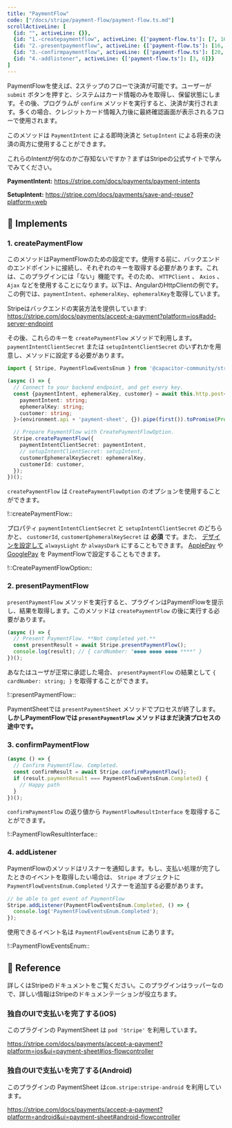 ```yaml
---
title: "PaymentFlow"
code: ["/docs/stripe/payment-flow/payment-flow.ts.md"]
scrollActiveLine: [
  {id: "", activeLine: {}},
  {id: "1.-createpaymentflow", activeLine: {['payment-flow.ts']: [7, 16]}},
  {id: "2.-presentpaymentflow", activeLine: {['payment-flow.ts']: [16, 20]}},
  {id: "3.-confirmpaymentflow", activeLine: {['payment-flow.ts']: [20, 25]}},
  {id: "4.-addlistener", activeLine: {['payment-flow.ts']: [3, 6]}}
]
---
```


PaymentFlowを使えば、2ステップのフローで決済が可能です。ユーザーが `submit` ボタンを押すと、システムはカード情報のみを取得し、保留状態にします。その後、プログラムが `confirm` メソッドを実行すると、決済が実行されます。多くの場合、クレジットカード情報入力後に最終確認画面が表示されるフローで使用されます。

このメソッドは `PaymentIntent` による即時決済と `SetupIntent` による将来の決済の両方に使用することができます。

これらのIntentが何なのかご存知ないですか？まずはStripeの公式サイトで学んでみてください。

__PaymentIntent:__
https://stripe.com/docs/payments/payment-intents

__SetupIntent:__
https://stripe.com/docs/payments/save-and-reuse?platform=web


## 🐾 Implements
### 1.  createPaymentFlow

このメソッドはPaymentFlowのための設定です。使用する前に、バックエンドのエンドポイントに接続し、それぞれのキーを取得する必要があります。これは、このプラグインには「ない」機能です。そのため、 `HTTPClient` 、 `Axios` 、 `Ajax` などを使用することになります。以下は、AngularのHttpClientの例です。この例では、`paymentIntent`、`ephemeralKey`、`ephemeralKey`を取得しています。

Stripeはバックエンドの実装方法を提供しています:
https://stripe.com/docs/payments/accept-a-payment?platform=ios#add-server-endpoint

その後、これらのキーを `createPaymentFlow` メソッドで利用します。 `paymentIntentClientSecret` または `setupIntentClientSecret` のいずれかを用意し、メソッドに設定する必要があります。

```ts
import { Stripe, PaymentFlowEventsEnum } from '@capacitor-community/stripe';

(async () => {
  // Connect to your backend endpoint, and get every key.
  const {paymentIntent, ephemeralKey, customer} = await this.http.post<{
    paymentIntent: string;
    ephemeralKey: string;
    customer: string;
  }>(environment.api + 'payment-sheet', {}).pipe(first()).toPromise(Promise);

  // Prepare PaymentFlow with CreatePaymentFlowOption.
  Stripe.createPaymentFlow({
    paymentIntentClientSecret: paymentIntent,
    // setupIntentClientSecret: setupIntent,
    customerEphemeralKeySecret: ephemeralKey,
    customerId: customer,
  });
})();
```

`createPaymentFlow` は `CreatePaymentFlowOption` のオプションを使用することができます。

!::createPaymentFlow::

プロパティ `paymentIntentClientSecret` と `setupIntentClientSecret` のどちらかと、 `customerId`, `customerEphemeralKeySecret` は __必須__ です。また、 [デザインを設定して](https://stripe.com/docs/payments/accept-a-payment?platform=ios&ui=payment-sheet#ios-flowcontroller) `alwaysLight` か `alwaysDark` にすることもできます。 [ApplePay](https://stripe.com/docs/payments/accept-a-payment?platform=ios&ui=payment-sheet#ios-apple-pay) や [GooglePay](https://stripe.com/docs/payments/accept-a-payment?platform=android&ui=payment-sheet#android-google-pay) を PaymentFlowで設定することもできます。

!::CreatePaymentFlowOption::

### 2. presentPaymentFlow

`presentPaymentFlow` メソッドを実行すると、プラグインはPaymentFlowを提示し、結果を取得します。このメソッドは `createPaymentFlow` の後に実行する必要があります。

```ts
(async () => {
  // Present PaymentFlow. **Not completed yet.**
  const presentResult = await Stripe.presentPaymentFlow();
  console.log(result); // { cardNumber: "●●●● ●●●● ●●●● ****" }
})();
```

あなたはユーザが正常に承認した場合、 `presentPaymentFlow` の結果として  `{ cardNumber: string; }` を取得することができます。

!::presentPaymentFlow::

PaymentSheetでは `presentPaymentSheet` メソッドでプロセスが終了します。 __しかしPaymentFlowでは `presentPaymentFlow` メソッドはまだ決済プロセスの途中です。__

### 3. confirmPaymentFlow

```ts
(async () => {
  // Confirm PaymentFlow. Completed.
  const confirmResult = await Stripe.confirmPaymentFlow();
  if (result.paymentResult === PaymentFlowEventsEnum.Completed) {
    // Happy path
  }
})();
```

`confirmPaymentFlow` の返り値から `PaymentFlowResultInterface` を取得することができます。

!::PaymentFlowResultInterface::

### 4. addListener

PaymentFlowのメソッドはリスナーを通知します。もし、支払い処理が完了したときのイベントを取得したい場合は、 `Stripe` オブジェクトに `PaymentFlowEventsEnum.Completed` リスナーを追加する必要があります。

```ts
// be able to get event of PaymentFlow
Stripe.addListener(PaymentFlowEventsEnum.Completed, () => {
  console.log('PaymentFlowEventsEnum.Completed');
});
```

使用できるイベント名は `PaymentFlowEventsEnum` にあります。

!::PaymentFlowEventsEnum::

## 📖 Reference
詳しくはStripeのドキュメントをご覧ください。このプラグインはラッパーなので、詳しい情報はStripeのドキュメンテーションが役立ちます。

### 独自のUIで支払いを完了する(iOS)
このプラグインの PaymentSheet は `pod 'Stripe'` を利用しています。

https://stripe.com/docs/payments/accept-a-payment?platform=ios&ui=payment-sheet#ios-flowcontroller

### 独自のUIで支払いを完了する(Android)
このプラグインの PaymentSheet は`com.stripe:stripe-android` を利用しています。

https://stripe.com/docs/payments/accept-a-payment?platform=android&ui=payment-sheet#android-flowcontroller
